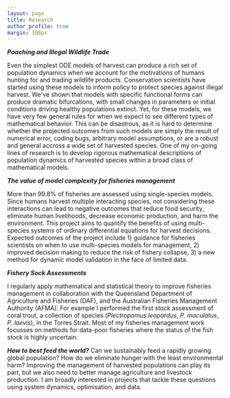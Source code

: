 ```yaml
---
layout: page
title: Research
author_profile: true
margin: 100px
---
```


<b><i>Poaching and Illegal Wildlife Trade</i></b>

Even the simplest ODE models of harvest can produce a rich set of population dynamics when we account for the motivations of humans hunting for and trading wildlife products. Conservation scientists have started using these models to inform policy to protect species against illegal harvest. We've shown that models with specific functional forms can produce dramatic bifurcations, with small changes in parameters or initial conditions driving healthy populations extinct. Yet, for these models, we have very few general rules for when we expect to see different types of mathematical behavior. This can be disastrous, as it is hard to determine whether the projected outcomes from such models are simply the result of numerical error, coding bugs, arbitrary model assumptions, or are a robust and general accross a wide set of harvested species. One of my on-going lines of research is to develop rigorous mathematical descriptions of population dynamics of harvested species within a broad class of mathematical models. 


<b><i>The value of model complexity for fisheries management</i></b>

More than 99.8% of fisheries are assessed using single-species models. Since humans harvest multiple interacting species, not considering these interactions can lead to negative outcomes that reduce food security, eliminate human livelihoods, decrease economic production, and harm the environment. This project aims to quantify the benefits of using multi-species systems of ordinary differential equations for harvest decisions. Expected outcomes of the project include 1) guidance for fisheries scientists on when to use multi-species models for management, 2) improved decision making to reduce the risk of fishery collapse, 3) a new method for dynamic model validation in the face of limited data.


<b><i>Fishery Sock Assessments</i></b>

I regularly apply mathematical and statistical theory to improve fisheries management in collaboration with the Queensland Department of Agriculture and Fisheries (DAF), and the Australian Fisheries Management Authority (AFMA). For example I performed the first stock assessment of coral trout, a collection of species (<i>Plectropomus leopardus</i>, <i>P. maculatus</i>, <i>P. laevis</i>), in the Torres Strait. Most of my fisheries management work focusses on methods for data-poor fisheries where the status of the fish stock is highly uncertain. 

<b><i>How to best feed the world?</i></b>
Can we sustainably feed a rapidly growing global population? How do we eliminate hunger with the least environmental harm? Improving the management of harvested populations can play its part, but we also need to better manage agriculture and livestock production. I am broadly interested in projects that tackle these questions using system dynamics, optimisation, and data. 
